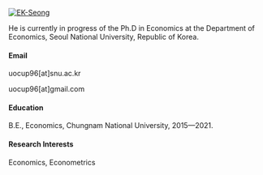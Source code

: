 

[![EK-Seong](https://img.shields.io/badge/EK_Seong-GitHub-blue)](https://github.com/EK-Seong)

He is currently in progress of the Ph.D in Economics at the Department of Economics, Seoul National University, Republic of Korea.

#### Email
uocup96[at]snu.ac.kr

uocup96[at]gmail.com

#### Education
B.E., Economics, Chungnam National University, 2015—2021.

#### Research Interests
Economics, Econometrics

